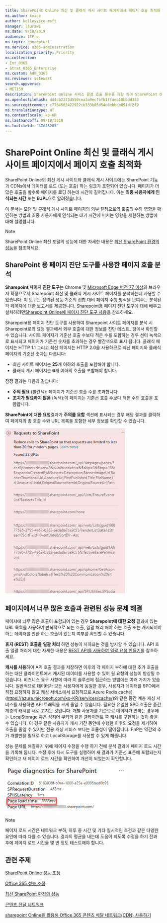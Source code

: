 ```yaml
---
title: SharePoint Online 최신 및 클래식 게시 사이트 페이지에서 페이지 호출 최적화
ms.author: kvice
author: kelleyvice-msft
manager: laurawi
ms.date: 9/18/2019
audience: ITPro
ms.topic: conceptual
ms.service: o365-administration
localization_priority: Priority
ms.collection:
- Ent_O365
- Strat_O365_Enterprise
ms.custom: Adm_O365
ms.reviewer: sstewart
search.appverid:
- MET150
description: SharePoint online 서비스 끝점 호출 횟수를 제한 하여 SharePoint Online에서 최신 및 클래식 게시 사이트 페이지를 최적화하는 방법에 대해 알아보세요.
ms.openlocfilehash: d44cb2273d550cea3a9ec7bfb1ffaeb10bbdd333
ms.sourcegitcommit: c7764503422922cb333b05d54e8ebbdb894df2f9
ms.translationtype: HT
ms.contentlocale: ko-KR
ms.lasthandoff: 09/18/2019
ms.locfileid: "37028205"
---
```

# <a name="optimize-page-calls-in-sharepoint-online-modern-and-classic-publishing-site-pages"></a>SharePoint Online 최신 및 클래식 게시 사이트 페이지에서 페이지 호출 최적화

SharePoint Online의 최신 게시 사이트와 클래식 게시 사이트에는 SharePoint 기능과 CDNs에서 데이터를 로드 (또는 호출) 하는 링크가 포함되어 있습니다. 페이지가 더 많은 호출을 할수록 페이지를 로딩 하는데 시간이 길어집니다. 이는 **최종 사용자에게 인식되는 시간** 또는 **EUPL**으로 알려졌습니다.

이 문서는 모던 및 클래식 게시 사이트 페이지의 외부 끝점으로의 호출의 수와 영향을 확인하는 방법과 최종 사용자에게 인식되는 대기 시간에 미치는 영향을 제한하는 방법에 대해 설명합니다.

>[!NOTE]
>SharePoint Online 최신 포털의 성능에 대한 자세한 내용은 [최신 SharePoint 환경의 성능](https://docs.microsoft.com/ko-KR/sharepoint/modern-experience-performance)을 참조하세요.

## <a name="use-the-page-diagnostics-for-sharepoint-tool-to-analyze-page-calls"></a>SharePoint 용 페이지 진단 도구를 사용한 페이지 호출 분석

**Sharepoint 페이지 진단 도구**는 Chrome 및 [ Microsoft Edge 버전 77 이상](https://www.microsoftedgeinsider.com/en-us/download?form=MI13E8&OCID=MI13E8)의 브라우저 확장으로서 Sharepoint 최신 및 클래식 게시 사이트 페이지를 분석하는데 사용할 수 있습니다.  이 도구는 정의된 성능 기준의 집합 대비 페이지 수행 방식을 보여주는 분석된 각 페이지에 대한 보고서를 제공합니다. Sharepoint용 페이지 진단 도구에 대해 배우고 설치하려면[Sharepoint Online에 페이지 진단 도구 사용](page-diagnostics-for-spo.md)을 참조하세요.

Sharepoint용 페이지 진단 도구를 사용하여 Sharepoint 사이트 페이지를 분석 시 Sharepoint로의 요청 결과에서 외부 호출에 대한 정보를  진단 테스트_ 창에서 확인할 수 있습니다. 사이트 페이지가 기준선 호출 수보다 적은 수를 포함하는 경우 선이 녹색으로 표시되고 페이지가 기준선 숫자를 초과하는 경우 빨간색으로 표시 됩니다. 클래식 페이지는 HTTP 1.1 그리고 최신 페이지는 HTTP 2.0을 사용하므로 최신 페이지와 클래식 페이지의 기준선 숫자는 다릅니다:

- 최신 사이트 페이지는 **25**개 이하의 호출을 포함해야 합니다.
- 클래식 게시 페이지는 **6**개 이하의 호출을 포함해야 합니다.

잠정 결과는 다음과 같습니다:

- **주의 필요** (빨간색): 페이지가 기준선 호출 수를 초과합니다.
- **조치가 필요하지 않음** (녹색):이 페이지는 기준선 호출 수보다 적은 수의 호출을 포함합니다.

**SharePoint에 대한 요청**결과가 **주의를 요함** 섹션에 표시되는 경우 해당 결과를 클릭하 여 페이지의 총 호출 수와 URL 목록을 포함한 세부 정보를 확인할 수 있습니다.

![SharePoint 결과에 대한 요청](media/modern-portal-optimization/pagediag-requests.png)

## <a name="remediate-performance-issues-related-to-too-many-calls-on-a-page"></a>페이지에서 너무 많은 호출과 관련된 성능 문제 해결

페이지에 너무 많은 호출이 포함되어 있는 경우 **Sharepoint에 대한 요청** 결과에 있는 URL 목록을 사용하여 반복적으로 되는 호출, 일괄 처리 해야 하는 호출 또는 캐시되어야 하는 데이터를 반환 하는 호출이 있는지 여부를 확인할 수 있습니다.

**휴지 (REST) 호출을 일괄 처리** 하면 성능이 저하되는 것을 방지할 수 있습니다. API 호출 일괄 처리에 대한 자세한 내용은 [REST API를 사용하여 일괄 요청 만들기](https://docs.microsoft.com/ko-KR/sharepoint/dev/sp-add-ins/make-batch-requests-with-the-rest-apis)를 참조하세요.

**캐시를 사용**하여 API 호출 결과를 저장하면 이후의 각 페이지 부하에 대한 추가 호출을 하는 대신 클라이언트에서 캐시된 데이터를 사용할 수 있어 웜 요청의 성능이 향상될 수 있습니다. 비즈니스 요구 사항에 따라 이 솔루션에 접근하는 방법에는 여러 가지가 있습니다. 일반적으로 데이터가 모든 사용자에게 동일한 경우, 사용자가 데이터를 SPO에서 직접 요청하지 않고 캐싱 서비스에서 요청하므로 Azure Redis cache](https://azure.microsoft.com/ko-KR/services/cache/)와 같은 중간 계층 캐싱 서비스를 사용하면 API 트래픽을 크게 줄일 수 있습니다.  필요한 유일한 SPO 호출은 중간 계층의 캐시를 새로 고치는 것입니다. 개별 사용자를 기준으로 데이터가 변하는 경우에는 LocalStorage 혹은 심지어 쿠키와 같은 클라이언트 쪽 캐시를 구현하는 것이 좋을 수 있습니다. 이 경우 같은 사용자가 캐시 기간 동안에 수행한 이후의 요청을 제거하여 호출을 줄일 수 있지만 전용 캐싱 서비스 보다는 효율성이 떨어집니다. PnP는 약간의 추가 개발만을 필요로 하고 LocalStorage를 사용할 수 있게 해줍니다.

성능 문제를 해결하기 위해 페이지 수정을 수행 하기 전에 분석 결과에 페이지 로드 시간을 기록해 둡니다. 수정 후에 다시 도구를 실행하여 새 결과가 기준선 표준에 포함되는지 확인하고 새 페이지 로드 시간을 확인하여 개선이 되었는지 확인합니다.

![페이지 로드 시간 결과](media/modern-portal-optimization/pagediag-page-load-time.png)

>[!NOTE]
>페이지 로드 시간은 네트워크 부하, 하루 중 시간 및 기타 일시적인 조건과 같은 다양한 요인에 따라 다를 수 있습니다. 결과의 평균을 내는데 도움이 되도록 수정을 하기 전과 후에 페이지 로드 시간을 몇 번 정도 테스트해야 합니다.

## <a name="related-topics"></a>관련 주제

[SharePoint Online 성능 조정](tune-sharepoint-online-performance.md)

[Office 365 성능 조정](tune-office-365-performance.md)

[최신 SharePoint 환경의 성능](https://docs.microsoft.com/ko-KR/sharepoint/modern-experience-performance.md)

[콘텐츠 전달 네트워크](content-delivery-networks.md)

[sharepoint Online을 활용해 Office 365 콘텐츠 배달 네트워크(CDN) 사용하기](use-office-365-cdn-with-spo.md)
